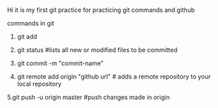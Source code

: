 Hi it is my first git practice for practicing git commands and github

commands in git

1. git add

2. git status #lists all new or modified files to be committed

3. git commit -m "commit-name"

4. git remote add origin "github url" # adds a remote repository to your local repository

5.git push -u origin master #push changes made in origin
